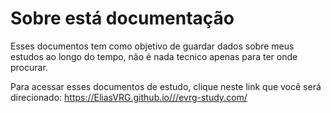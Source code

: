 # Sobre está documentação

Esses documentos tem como objetivo de guardar dados sobre meus estudos ao longo do tempo, não é nada tecnico apenas para ter onde procurar.

Para acessar esses documentos de estudo, clique neste link que você será direcionado: https://EliasVRG.github.io///evrg-study.com/